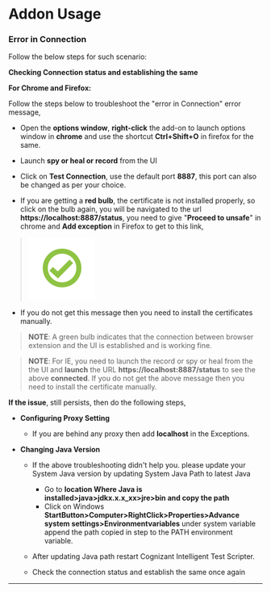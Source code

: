 # Addon Usage

### Error in Connection


 Follow the below steps for such scenario:

**Checking Connection status and establishing the same**


**For Chrome and Firefox:**

Follow the steps below to troubleshoot the "error in Connection" error message,

- Open the **options window**, **right-click** the add-on to launch options window in **chrome** and use the shortcut **Ctrl+Shift+O** in firefox for the same.
 
- Launch **spy or heal or record** from the UI

- Click on **Test Connection**, use the default port **8887**, this port can also be changed as per your choice.


- If you are getting a **red bulb**, the certificate is not installed properly, so click on the bulb again, you will be navigated to the url **https://localhost:8887/status**, you need to give "**Proceed to unsafe**" in chrome and **Add exception** in Firefox to get to this link, 

> ![](faqImage\connected.png)


- If you do not get this message then you need to install the certificates manually.



> **NOTE**: A green bulb indicates that the connection between browser extension and the UI is established and is working fine.


> **NOTE**: For IE, you need to launch the record or spy or heal from the the UI and **launch** the URL **https://localhost:8887/status** to see the above **connected**. If you do not get the above message then you need to install the certificate manually.


**If the issue**, still persists, then do the following steps,

- **Configuring Proxy Setting**

	- If you are behind any proxy then add **localhost** in the Exceptions.  

- **Changing Java Version**


	- If the above troubleshooting didn't help you. please update your System Java version by updating System Java Path to latest Java

		- Go to **location Where Java is installed>java>jdkx.x.x_xx>jre>bin and copy the path**
		- Click on Windows **StartButton>Computer>RightClick>Properties>Advance system settings>Environmentvariables** under system variable append the path copied in step to the PATH environment variable.
	
	
	- After updating Java path restart Cognizant Intelligent Test Scripter.

	- Check the connection status and establish the same once again

 
----------

